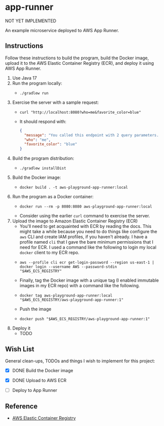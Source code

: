 # app-runner

NOT YET IMPLEMENTED

An example microservice deployed to AWS App Runner.

## Instructions

Follow these instructions to build the program, build the Docker image, upload it to the AWS Elastic Container Registry (ECR), and
deploy it using AWS App Runner. 

1. Use Java 17
2. Run the program locally:
   * ```shell
     ./gradlew run
     ```
3. Exercise the server with a sample request:
   * ```shell
     curl "http://localhost:8080?who=me&favorite_color=blue"
     ```
   * It should respond with:
     ```json
     {
       "message": "You called this endpoint with 2 query parameters. They are listed below.",
       "who": "me",
       "favorite_color": "blue"
     }
     ```
4. Build the program distribution:
   * ```shell
     ./gradlew installDist
     ```
5. Build the Docker image:
   * ```shell
     docker build . -t aws-playground-app-runner:local
     ```
6. Run the program as a Docker container:
   * ```shell
     docker run --rm -p 8080:8080 aws-playground-app-runner:local
     ```
   * Consider using the earlier `curl` command to exercise the server.
8. Upload the image to Amazon Elastic Container Registry (ECR)
   * You'll need to get acquainted with ECR by reading the docs. This might take a while because you need to do things
     like configure the `aws` CLI and create IAM profiles, if you haven't already. I have a profile named `cli` that I
     gave the bare minimum permissions that I need for ECR. I used a command like the following to login my local `docker`
     client to my ECR repo.
   * ```shell
     aws --profile cli ecr get-login-password --region us-east-1 | docker login --username AWS --password-stdin "$AWS_ECS_REGISTRY"
     ```
   * Finally, tag the Docker image with a unique tag (I enabled
     immutable images in my ECR repo) with a command like the following.
   * ```shell
     docker tag aws-playground-app-runner:local "$AWS_ECS_REGISTRY/aws-playground-app-runner:1"
     ```
   * Push the image
   * ```shell
     docker push "$AWS_ECS_REGISTRY/aws-playground-app-runner:1"
     ```
9. Deploy it
   * TODO


## Wish List

General clean-ups, TODOs and things I wish to implement for this project:

* [x] DONE Build the Docker image
* [x] DONE Upload to AWS ECR
* [ ] Deploy to App Runner


## Reference

* [AWS Elastic Container Registry](https://aws.amazon.com/ecr/)
